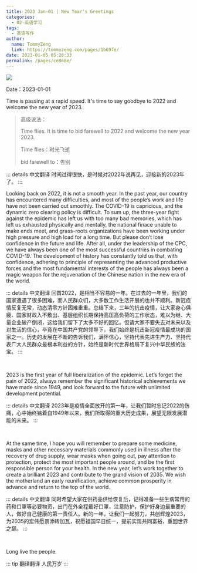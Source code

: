 ```yaml
---
title: 2023 Jan-01 | New Year's Greetings
categories: 
  - 02-英语学习
tags: 
  - 英语写作
author: 
  name: TommyZeng
  link: https://tommyzeng.com/pages/1b697e/
date: 2023-01-05 05:28:33
permalink: /pages/ce868e/
---
```


![](https://gcore.jsdelivr.net/gh/TommyZeng777/picgo/img/202301050630681.jpg)

Date：2023-01-01

Time is passing at a rapid speed. It's time to say goodbye to 2022 and welcome the new year of 2023.<!-- more -->

> 高级说法：
>
> Time flies. It is time to bid farewell to 2022 and welcome the new year 2023. 
>
> Time flies：时光飞逝
>
> bid farewell to：告别

::: details 中文翻译
时间过得很快，是时候对2022年说再见，迎接新的2023年了。
:::

Looking back on 2022, it is not a smooth year. In the past year, our country has encountered many difficulties, and most of the people’s work and life have not been carried out smoothly. The COVID-19 is capricious, and the dynamic zero clearing policy is difficult. To sum up, the three-year fight against the epidemic has left us with too many bad memories, which has left us exhausted physically and mentally, the national finace unable to make ends meet, and grass-roots organizations have been working under high pressure and high load for a long time. But please don’t lose confidence in the future and life. After all, under the leadership of the CPC, we have always been one of the most successful countries in combating COVID-19. The development of history has constantly told us that, with confidence, adhering to principle of representing the advanced productive forces and the most fundamental interests of the people has always been a magic weapon for the rejuvenation of the Chinese nation in the new era of the world.

::: details 中文翻译
回首2022，是相当不容易的一年。在过去的一年里，我们的国家遭遇了很多困难，而人民群众们，大多数工作生活开展的也并不顺利。新冠疫情反复无常，动态清零方针困难重重。总结下来，三年的抗击疫情，让大家身心俱疲、国家财政入不敷出、基层组织长期保持高压高负荷的工作状态，难以为继、大量企业破产倒闭，这给我们留下了太多不好的回忆。但请大家不要失去对未来以及对生活的信心，毕竟在中国共产党的领导下，我们始终是抗击新冠疫情最成功的国家之一。历史的发展在不断的告诉我们，满怀信心，坚持代表先进生产力、坚持代表广大人民群众最根本利益的方针，始终是新时代世界格局下复兴中华民族的法宝。
:::

<br>

2023 is the first year of full liberalization of the epidemic. Let’s forget the pain of 2022, always remember the significant historical achievements we have made since 1949, and look forward to the future with unlimited development potential.

::: details 中文翻译
2023年是疫情全面放开的第一年，让我们暂时忘记2022的伤痛，心中始终铭着自1949年以来，我们所取得的重大历史成果，展望无限发展潜能的未来。
:::

<br>

At the same time, I hope you will remember to prepare some medicine, masks and other necessary materials commonly used in illness after the recovery of drug supply, wear masks when going out, pay attention to protection, protect the most important people around, and be the first responsible person for your health. In the new year, let’s work together to create a brilliant 2023 and contribute to the grand vision of 2035. We wish the motherland an early reunification, achieve common prosperity in advance and return to the top of the world.

::: details 中文翻译
同时希望大家在供药品供给恢复后，记得准备一些生病常用的药和口罩等必要物资，出门在外全程戴好口罩，注意防护，保护好身边最重要的人，做好自己健康的第一责任人。新的一年，让我们一起努力，共创辉煌2023，为2035的宏伟愿景添砖加瓦，祝愿祖国早日统一，提前实现共同富裕，重回世界之巅。
:::

<br>

Long live the people.

::: tip 翻译翻译
人民万岁
:::


<!-- 
时间过得很快，是时候对2022年说再见，迎接新的2023年了。
回首2022，是相当不容易的一年。在过去的一年里，我们的国家遭遇了很多困难，而人民群众们，大多数工作生活开展的也并不顺利。新冠疫情反复无常，动态清零方针困难重重。总结下来，三年的抗击疫情，让大家身心俱疲、国家财政入不敷出、基层组织长期保持高压高负荷的工作状态，难以为继、大量企业破产倒闭，这给我们留下了太多不好的回忆。但请大家不要失去对未来以及对生活的信心，毕竟在中国共产党的领导下，我们始终是抗击新冠疫情最成功的国家之一。历史的发展在不断的告诉我们，满怀信心，坚持代表先进生产力、坚持代表广大人民群众最根本利益的方针，始终是新时代世界格局下复兴中华民族的法宝。

2023年是疫情全面放开的第一年，让我们暂时忘记2022的伤痛，心中始终铭着自1949年以来，我们所取得的重大历史成果，展望无限发展潜能的未来。

同时希望大家在供药品供给恢复后，记得准备一些生病常用的药和口罩等必要物资，出门在外全程戴好口罩，注意防护，保护好身边最重要的人，做好自己健康的第一责任人。新的一年，让我们一起努力，共创辉煌2023，为2035的宏伟愿景添砖加瓦，祝愿祖国早日统一，提前实现共同富裕，重回世界之巅。

人民万岁
 -->
